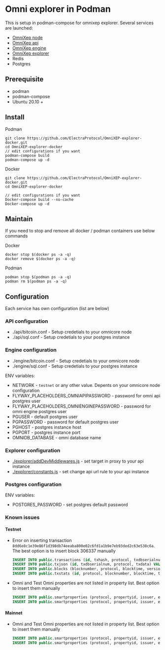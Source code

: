# Omni explorer in Podman

  This is setup in podman-compose for omnixep explorer. Several services are launched:
  * [OmniXep node](https://github.com/ElectraProtocol/XEP-Core)
  * [OmniXep api](https://github.com/ElectraProtocol/OmniXEP-API)
  * [OmniXep engine](https://github.com/ElectraProtocol/OmniXEP-engine)
  * [OmniXep explorer](https://github.com/ElectraProtocol/OmniXEP-explorer)
  * Redis
  * Postgres

## Prerequisite
 * podman 
 * podman-compose
 * Ubuntu 20.10 +
 
 
## Install

Podman
```
git clone https://github.com/ElectraProtocol/OmniXEP-explorer-docker.git
cd OmniXEP-explorer-docker
// edit configurations if you want
podman-compose build
podman-compose up -d
```

Docker
```
git clone https://github.com/ElectraProtocol/OmniXEP-explorer-docker.git
cd OmniXEP-explorer-docker

// edit configurations if you want
Docker-compose build --no-cache
Docker-compose up -d
```

## Maintain
  If you need to stop and remove all docker / podman containers use below commands

  Docker
  ```
  docker stop $(docker ps -a -q)
  docker remove $(docker ps -a -q)
  ```

  Podman
  ```
  podman stop $(podman ps -a -q)
  podman rm $(podman ps -a -q)
  ```

## Configuration
  Each service has own configuration (list are below)

### API configuration

 - ./api/bitcoin.conf - Setup credetials to your omnicore node
 - ./api/sql.conf - Setup credetials to your postgres instance


### Engine configuration

 - ./engine/bitcoin.conf - Setup credetials to your omnicore node
 - ./engine/sql.conf - Setup credetials to your postgres instance

ENV variables:
 - NETWORK - `testnet` or any other value. Depents on your omnicore node configuration
 - FLYWAY_PLACEHOLDERS_OMNIAPIPASSWORD - password for omni api postgres user
 - FLYWAY_PLACEHOLDERS_OMNIENGINEPASSWORD - password for omni engine postgres user
 - PGUSER - default postgres user
 - PGPASSWORD - password for default postgres user
 - PGHOST - postgres instance host
 - PGPORT - postgres instance port
 - OMNIDB_DATABASE - omni database name


### Explorer configuration
 - [./explorer/addDevMiddlewares.js](https://github.com/APshenkin/omnilayer-explorer-docker/blob/master/explorer/addDevMiddlewares.js#L36) - set target in proxy to your api instance 
 - [./explorer/constants.js](https://github.com/APshenkin/omnilayer-explorer-docker/blob/master/explorer/constants.js#L20)  - set change api url rule to your api instance

### Postgres configuration
ENV variables:
 - POSTGRES_PASSWORD - set postgres default password
 
### Known issues

#### Testnet
 - Error on inserting transaction `8dd6e8c1e39e86f1d398db74eeaba800e02c6fd1a1b9e7eb93ded2c63e538c6a`. The best option is to insert block 306337 manually
    ```sql
    INSERT INTO public.transactions (id, txhash, protocol, txdbserialnum, txtype, txversion, ecosystem, txrecvtime, txstate, txerrorcode, txblocknumber, txseqinblock) VALUES (615, '8dd6e8c1e39e86f1d398db74eeaba800e02c6fd1a1b9e7eb93ded2c63e538c6a', 'Omni', 2669984, 50, 0, 'Production', '2014-11-04 01:49:27', 'not valid', null, 306337, 1);
    INSERT INTO public.txjson (id, txdbserialnum, protocol, txdata) VALUES (615, 2669984, 'Omni', '{"fee": "0.00010000", "url": "null", "data": "null", "txid": "8dd6e8c1e39e86f1d398db74eeaba800e02c6fd1a1b9e7eb93ded2c63e538c6a", "type": "Create Property - Fixed", "block": 306337, "valid": false, "amount": "-92233720368", "ismine": false, "version": 0, "category": "errtok", "type_int": 50, "blockhash": "00000000106c69183fd63dc6605da8bd6e27ecd1222d66dd840568eaa668bfb4", "blocktime": 1415065767, "ecosystem": "test", "subcategory": "ErrToken", "propertyname": "errtok", "propertytype": "divisible", "confirmations": 1136602, "invalidreason": "Value out of range or zero", "sendingaddress": "mfaiZGBkY4mBqt3PHPD2qWgbaafGa7vR64", "positioninblock": 1}');
    INSERT INTO public.blocks (blocknumber, protocol, blocktime, version, blockhash, prevblock, merkleroot, bits, nonce, size, txcount) VALUES (306337, 'Bitcoin', '2011-11-04 01:49:27', 2, '00000000106c69183fd63dc6605da8bd6e27ecd1222d66dd840568eaa668bfb4', '000000000df29936b576570f9e9f3e1b22efed881921d713d02981c532130836', '90cc13fc0e0ce43120ca66be3e0a0e4c733d6dbae7645966e56605398abf98e3', '1d00ffff', 3792769728, 786, 3);
    INSERT INTO public.txstats (id, protocol, blocknumber, blocktime, txcount, blockcount) VALUES (306390, 'Omni', 306337, '2014-11-04 01:49:27', 14, 1);
    ```
 - Omni and Test Omni properties are not listed in property list. Best option to insert them manually
    ```sql
    INSERT INTO public.smartproperties (protocol, propertyid, issuer, ecosystem, createtxdbserialnum, lasttxdbserialnum, propertyname, propertytype, prevpropertyid, propertyserviceurl, propertycategory, propertysubcategory, propertydata, registrationdata, flags) VALUES ('Omni', 1, 'mpexoDuSkGGqvqrkrjiFng38QPkJQVFyqv', 'Production', 0, 0, 'Omni', 2, 0, null, '', '', '{"url": "http://www.omnilayer.org", "data": "Omni serve as the binding between Bitcoin, smart properties and contracts created on the Omni Layer.", "name": "Omni", "issuer": "mpexoDuSkGGqvqrkrjiFng38QPkJQVFyqv", "category": "N/A", "blocktime": 1377994675, "divisible": true, "propertyid": 1, "subcategory": "N/A", "totaltokens": "243522.54399773", "creationtxid": "0000000000000000000000000000000000000000000000000000000000000000", "fixedissuance": false, "managedissuance": false}', null, null);
    INSERT INTO public.smartproperties (protocol, propertyid, issuer, ecosystem, createtxdbserialnum, lasttxdbserialnum, propertyname, propertytype, prevpropertyid, propertyserviceurl, propertycategory, propertysubcategory, propertydata, registrationdata, flags) VALUES ('Omni', 2, 'mpexoDuSkGGqvqrkrjiFng38QPkJQVFyqv', 'Test', 0, 0, 'Test Omni', 2, 0, null, '', '', '{"url": "http://www.omnilayer.org", "data": "Test Omni serve as the binding between Bitcoin, smart properties and contracts created on the Omni Layer.", "name": "Test Omni", "issuer": "mpexoDuSkGGqvqrkrjiFng38QPkJQVFyqv", "category": "N/A", "blocktime": 1377994675, "divisible": true, "propertyid": 2, "subcategory": "N/A", "totaltokens": "188740.46001459", "creationtxid": "0000000000000000000000000000000000000000000000000000000000000000", "fixedissuance": false, "managedissuance": false}', null, null);
    ```

#### Mainnet
- Omni and Test Omni properties are not listed in property list. Best option to insert them manually
    ```sql
    INSERT INTO public.smartproperties (protocol, propertyid, issuer, ecosystem, createtxdbserialnum, lasttxdbserialnum, propertyname, propertytype, prevpropertyid, propertyserviceurl, propertycategory, propertysubcategory, propertydata, registrationdata, flags) VALUES ('Omni', 1, '1EXoDusjGwvnjZUyKkxZ4UHEf77z6A5S4P', 'Production', 0, 0, 'Omni', 2, 0, null, '', '', '{"url": "http://www.omnilayer.org", "data": "Omni serve as the binding between Bitcoin, smart properties and contracts created on the Omni Layer.", "name": "Omni", "issuer": "1EXoDusjGwvnjZUyKkxZ4UHEf77z6A5S4P", "category": "N/A", "blocktime": 1377994675, "divisible": true, "propertyid": 1, "subcategory": "N/A", "totaltokens": "243522.54399773", "creationtxid": "0000000000000000000000000000000000000000000000000000000000000000", "fixedissuance": false, "managedissuance": false}', null, null);
    INSERT INTO public.smartproperties (protocol, propertyid, issuer, ecosystem, createtxdbserialnum, lasttxdbserialnum, propertyname, propertytype, prevpropertyid, propertyserviceurl, propertycategory, propertysubcategory, propertydata, registrationdata, flags) VALUES ('Omni', 2, '1EXoDusjGwvnjZUyKkxZ4UHEf77z6A5S4P', 'Test', 0, 0, 'Test Omni', 2, 0, null, '', '', '{"url": "http://www.omnilayer.org", "data": "Test Omni serve as the binding between Bitcoin, smart properties and contracts created on the Omni Layer.", "name": "Test Omni", "issuer": "1EXoDusjGwvnjZUyKkxZ4UHEf77z6A5S4P", "category": "N/A", "blocktime": 1377994675, "divisible": true, "propertyid": 2, "subcategory": "N/A", "totaltokens": "188740.46001459", "creationtxid": "0000000000000000000000000000000000000000000000000000000000000000", "fixedissuance": false, "managedissuance": false}', null, null);

    ```
